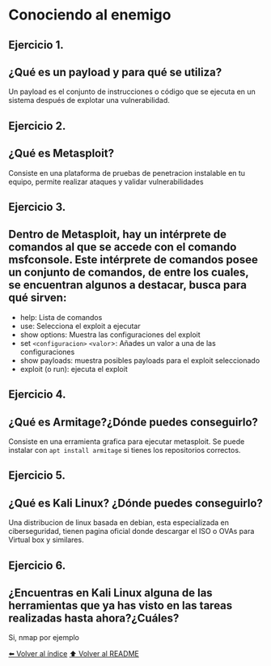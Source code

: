 # Conociendo al enemigo
## Ejercicio 1.
## ¿Qué es un payload y para qué se utiliza?
Un payload es el conjunto de instrucciones o código que se ejecuta en un sistema después de explotar una vulnerabilidad.
## Ejercicio 2.
## ¿Qué es Metasploit?
Consiste en una plataforma de pruebas de penetracion instalable en tu equipo, permite realizar ataques y validar vulnerabilidades
## Ejercicio 3.
## Dentro de Metasploit, hay un intérprete de comandos al que se accede con el comando msfconsole. Este intérprete de comandos posee un conjunto de comandos, de entre los cuales, se encuentran algunos a destacar, busca para qué sirven:

* help: Lista de comandos
* use: Selecciona el exploit a ejecutar
* show options: Muestra las configuraciones del exploit
* set `<configuracion>` `<valor`>: Añades un valor a una de las configuraciones 
* show payloads: muestra posibles payloads para el exploit seleccionado
* exploit (o run): ejecuta el exploit

## Ejercicio 4.
## ¿Qué es Armitage?¿Dónde puedes conseguirlo?
Consiste en una erramienta grafica para ejecutar metasploit. Se puede instalar con `apt install armitage` si tienes los repositorios correctos.
## Ejercicio 5.
## ¿Qué es Kali Linux? ¿Dónde puedes conseguirlo?
Una distribucion de linux basada en debian, esta especializada en ciberseguridad, tienen pagina oficial donde descargar el ISO o OVAs para Virtual box y similares.
## Ejercicio 6.
## ¿Encuentras en Kali Linux alguna de las herramientas que ya has visto en las tareas realizadas hasta ahora?¿Cuáles?
Si, nmap por ejemplo


[⬅️ Volver al índice](./Index.md)
[⬆️ Volver al README](/README.md)
